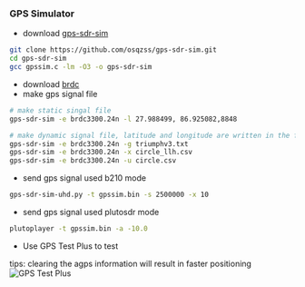 ### GPS Simulator

- download [gps-sdr-sim](https://github.com/osqzss/gps-sdr-sim)

```bash
git clone https://github.com/osqzss/gps-sdr-sim.git
cd gps-sdr-sim
gcc gpssim.c -lm -O3 -o gps-sdr-sim
```

- download [brdc](https://cddis.nasa.gov/archive/gnss/data/daily/)
- make gps signal file

``` bash
# make static singal file
gps-sdr-sim -e brdc3300.24n -l 27.988499, 86.925082,8848

# make dynamic signal file, latitude and longitude are written in the file
gps-sdr-sim -e brdc3300.24n -g triumphv3.txt
gps-sdr-sim -e brdc3300.24n -x circle_llh.csv
gps-sdr-sim -e brdc3300.24n -u circle.csv
```

- send gps signal used b210 mode

```bash
gps-sdr-sim-uhd.py -t gpssim.bin -s 2500000 -x 10
```
	
- send gps signal used plutosdr mode

``` bash
plutoplayer -t gpssim.bin -a -10.0

```

- Use GPS Test Plus to test

tips: clearing the agps information will result in faster positioning
![GPS Test Plus](https://github.com/signalens/signalsdrpro_docs/blob/main/img/gpssim/gpssim.jpeg)